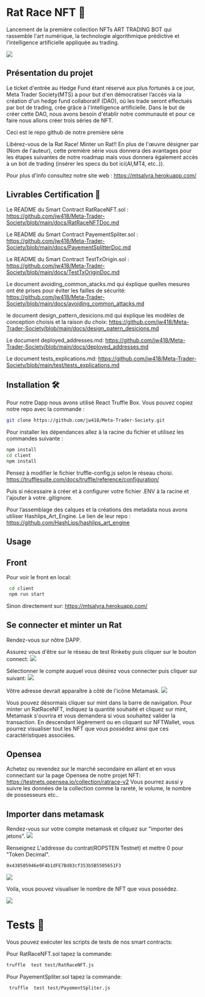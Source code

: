 # Rat Race NFT :rat:

Lancement de la première collection NFTs ART TRADING BOT qui rassemble l'art numérique, la technologie algorithmique prédictive et l'intelligence artificielle appliquée au trading.

![](https://github.com/jw418/Meta-Trader-Society/blob/main/img/logo.png)

## Présentation du projet

Le ticket d'entrée au Hedge Fund étant réservé aux plus fortunés à ce jour, Meta Trader Society(MTS) a pour but d'en démocratiser l’accès via la création d'un hedge fund collaboratif (DAO), où les trade seront effectués par bot de trading, crée grâce à l'intelligence artificielle.
Dans le but de créer cette DAO, nous avons besoin d'établir notre communauté et pour ce faire nous allons créer trois séries de NFT.

Ceci est le repo github de notre première série 

Libérez-vous de la Rat Race! Minter un Rat!! En plus de l'œuvre désigner par (Nom de l'auteur), cette première série vous donnera des avantages pour les étapes suivantes de notre roadmap mais vous donnera également accès à un bot de trading (insérer les specs du bot ici(AI,MT4, etc..)).

Pour plus d'info consultez notre site web : https://mtsalyra.herokuapp.com/

## Livrables Certification :file_folder:

Le README du Smart Contract RatRaceNFT.sol :
https://github.com/jw418/Meta-Trader-Society/blob/main/docs/RatRaceNFTDoc.md

Le README du Smart Contract PayementSpliter.sol :
https://github.com/jw418/Meta-Trader-Society/blob/main/docs/PayementSplitterDoc.md

Le README du Smart Contract TestTxOrigin.sol :
https://github.com/jw418/Meta-Trader-Society/blob/main/docs/TestTxOriginDoc.md

Le document avoiding_common_atacks.md qui éxplique quelles mesures ont été prises pour éviter les failles de sécurité:
https://github.com/jw418/Meta-Trader-Society/blob/main/docs/avoiding_common_attacks.md

le document design_pattern_desicions.md qui éxplique les modèles de conception choisis et la raison du choix:
https://github.com/jw418/Meta-Trader-Society/blob/main/docs/design_patern_desicions.md

Le document deployed_addresses.md:
https://github.com/jw418/Meta-Trader-Society/blob/main/docs/deployed_addresses.md

Le document tests_explications.md:
https://github.com/jw418/Meta-Trader-Society/blob/main/test/tests_explications.md
## Installation 🛠️

Pour notre Dapp nous avons utilisé React Truffle Box.
Vous pouvez copiez notre repo avec la commande : 
```sh
git clone https://github.com/jw418/Meta-Trader-Society.git
```
Pour installer les dépendances allez à la racine du fichier et utilisez les commandes suivante :
```sh
npm install
cd client
npm install
```
Pensez à modifier le fichier truffle-config.js selon le réseau choisi.
https://trufflesuite.com/docs/truffle/reference/configuration/

Puis si nécessaire à créer et à configurer votre fichier .ENV à la racine et l'ajouter à votre .gitignore.

Pour l’assemblage des calques et la créations des metadata nous avons 
utiliser Hashlips_Art_Engine.
Le lien de leur repo : https://github.com/HashLips/hashlips_art_engine

## Usage

## Front
Pour voir le front en local:
```sh
 cd client
 npm run start
```
Sinon directement sur: https://mtsalyra.herokuapp.com/

## Se connecter et minter un Rat

Rendez-vous sur nôtre DAPP.

Assurez vous d'être sur le réseau de test Rinkeby puis cliquer sur le bouton connect:
![](https://github.com/jw418/Meta-Trader-Society/blob/main/img/Connect.PNG)

Sélectionner le compte auquel vous désirez vous connecter puis cliquer sur suivant:
![](https://github.com/jw418/Meta-Trader-Society/blob/main/img/Connexion.PNG)

Vôtre adresse devrait apparaître à côté de l'icône Metamask.
![](https://github.com/jw418/Meta-Trader-Society/blob/main/img/Connected.PNG)

Vous pouvez désormais cliquer sur mint dans la barre de navigation.
Pour minter un RatRaceNFT, indiquez la quantité souhaité et cliquez sur mint,
Metamask s'ouvrira et vous demandera si vous souhaitez valider la transaction.
En descendant légèrement ou en cliquant sur NFTWallet, vous pourrez visualiser tout les NFT que vous
possédez ainsi que ces caractéristiques associées.

## Opensea
Achetez ou revendez sur le marché secondaire en allant et en vous connectant sur
la page Opensea de notre projet NFT:
https://testnets.opensea.io/collection/ratrace-v2
Vous pourrez aussi y suivre les données de la collection comme la rareté, le volume, le nombre de possesseurs etc..

## Importer dans metamask

Rendez-vous sur votre compte metamask et cilquez sur "importer des jetons".
![](https://github.com/jw418/Meta-Trader-Society/blob/main/img/CaptureMetamask.PNG)

Renseignez L'addresse du contrat(ROPSTEN Testnet) et mettre 0 pour "Token Decimal".
```sh
0x438505946e9F4b1dFE7Bd83cf353b5B5505651F3
```
![](https://github.com/jw418/Meta-Trader-Society/blob/main/img/addToken.PNG)

Voila, vous pouvez visualiser le nombre de NFT que vous possédez.

![](https://github.com/jw418/Meta-Trader-Society/blob/main/img/ratToken.PNG)

# Tests :test_tube:

Vous pouvez exécuter les scripts de tests de nos smart contracts:

Pour RatRaceNFT.sol tapez la commande:
```sh
truffle  test test/RatRaceNFT.js
```
Pour PayementSpliter.sol tapez la commande:
```sh
 truffle  test test/PayementSpliter.js
```